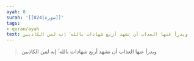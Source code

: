 ```yaml
---
ayah: 8
surah: '[[024|سورة]]'
tags:
- quran/ayah
text: ويدرأ عنها العذاب أن تشهد أربع شهادات بالله ۙ إنه لمن الكاذبين
---
```

> ويدرأ عنها العذاب أن تشهد أربع شهادات بالله ۙ إنه لمن الكاذبين
